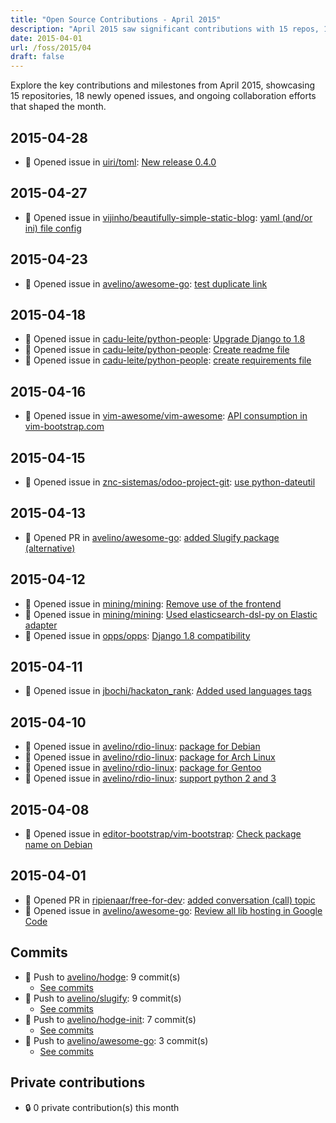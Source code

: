 ```yaml
---
title: "Open Source Contributions - April 2015"
description: "April 2015 saw significant contributions with 15 repos, 18 issues opened, and 4 pushes, highlighting the active engagement in the development community."
date: 2015-04-01
url: /foss/2015/04
draft: false
---
```


Explore the key contributions and milestones from April 2015, showcasing 15 repositories, 18 newly opened issues, and ongoing collaboration efforts that shaped the month.

## 2015-04-28

- 🐛 Opened issue in [uiri/toml](https://github.com/uiri/toml): [New release 0.4.0](https://github.com/uiri/toml/issues/36)

## 2015-04-27

- 🐛 Opened issue in [vijinho/beautifully-simple-static-blog](https://github.com/vijinho/beautifully-simple-static-blog): [yaml (and/or ini) file config](https://github.com/vijinho/beautifully-simple-static-blog/issues/1)

## 2015-04-23

- 🐛 Opened issue in [avelino/awesome-go](https://github.com/avelino/awesome-go): [test duplicate link](https://github.com/avelino/awesome-go/issues/364)

## 2015-04-18

- 🐛 Opened issue in [cadu-leite/python-people](https://github.com/cadu-leite/python-people): [Upgrade Django to 1.8](https://github.com/cadu-leite/python-people/issues/30)
- 🐛 Opened issue in [cadu-leite/python-people](https://github.com/cadu-leite/python-people): [Create readme file](https://github.com/cadu-leite/python-people/issues/29)
- 🐛 Opened issue in [cadu-leite/python-people](https://github.com/cadu-leite/python-people): [create requirements file](https://github.com/cadu-leite/python-people/issues/28)

## 2015-04-16

- 🐛 Opened issue in [vim-awesome/vim-awesome](https://github.com/vim-awesome/vim-awesome): [API consumption in vim-bootstrap.com](https://github.com/vim-awesome/vim-awesome/issues/65)

## 2015-04-15

- 🐛 Opened issue in [znc-sistemas/odoo-project-git](https://github.com/znc-sistemas/odoo-project-git): [use python-dateutil](https://github.com/znc-sistemas/odoo-project-git/issues/4)

## 2015-04-13

- 🔀 Opened PR in [avelino/awesome-go](https://github.com/avelino/awesome-go): [added Slugify package (alternative)](https://github.com/avelino/awesome-go/pull/344)

## 2015-04-12

- 🐛 Opened issue in [mining/mining](https://github.com/mining/mining): [Remove use of the frontend](https://github.com/mining/mining/issues/241)
- 🐛 Opened issue in [mining/mining](https://github.com/mining/mining): [Used elasticsearch-dsl-py on Elastic adapter](https://github.com/mining/mining/issues/240)
- 🐛 Opened issue in [opps/opps](https://github.com/opps/opps): [Django 1.8 compatibility](https://github.com/opps/opps/issues/470)

## 2015-04-11

- 🐛 Opened issue in [jbochi/hackaton_rank](https://github.com/jbochi/hackaton_rank): [Added used languages tags](https://github.com/jbochi/hackaton_rank/issues/4)

## 2015-04-10

- 🐛 Opened issue in [avelino/rdio-linux](https://github.com/avelino/rdio-linux): [package for Debian](https://github.com/avelino/rdio-linux/issues/16)
- 🐛 Opened issue in [avelino/rdio-linux](https://github.com/avelino/rdio-linux): [package for Arch Linux](https://github.com/avelino/rdio-linux/issues/15)
- 🐛 Opened issue in [avelino/rdio-linux](https://github.com/avelino/rdio-linux): [package for Gentoo](https://github.com/avelino/rdio-linux/issues/14)
- 🐛 Opened issue in [avelino/rdio-linux](https://github.com/avelino/rdio-linux): [support python 2 and 3](https://github.com/avelino/rdio-linux/issues/13)

## 2015-04-08

- 🐛 Opened issue in [editor-bootstrap/vim-bootstrap](https://github.com/editor-bootstrap/vim-bootstrap): [Check package name on Debian](https://github.com/editor-bootstrap/vim-bootstrap/issues/131)

## 2015-04-01

- 🔀 Opened PR in [ripienaar/free-for-dev](https://github.com/ripienaar/free-for-dev): [added conversation (call) topic](https://github.com/ripienaar/free-for-dev/pull/106)
- 🐛 Opened issue in [avelino/awesome-go](https://github.com/avelino/awesome-go): [Review all lib hosting in Google Code](https://github.com/avelino/awesome-go/issues/328)

## Commits

- 🔨 Push to [avelino/hodge](https://github.com/avelino/hodge): 9 commit(s)
  - [See commits](https://github.com/avelino/hodge/commits?author=avelino&since=2015-04-01T00:00:00Z&until=2015-04-30T23:59:59Z)
- 🔨 Push to [avelino/slugify](https://github.com/avelino/slugify): 9 commit(s)
  - [See commits](https://github.com/avelino/slugify/commits?author=avelino&since=2015-04-01T00:00:00Z&until=2015-04-30T23:59:59Z)
- 🔨 Push to [avelino/hodge-init](https://github.com/avelino/hodge-init): 7 commit(s)
  - [See commits](https://github.com/avelino/hodge-init/commits?author=avelino&since=2015-04-01T00:00:00Z&until=2015-04-30T23:59:59Z)
- 🔨 Push to [avelino/awesome-go](https://github.com/avelino/awesome-go): 3 commit(s)
  - [See commits](https://github.com/avelino/awesome-go/commits?author=avelino&since=2015-04-01T00:00:00Z&until=2015-04-30T23:59:59Z)

## Private contributions

- 🔒 0 private contribution(s) this month

